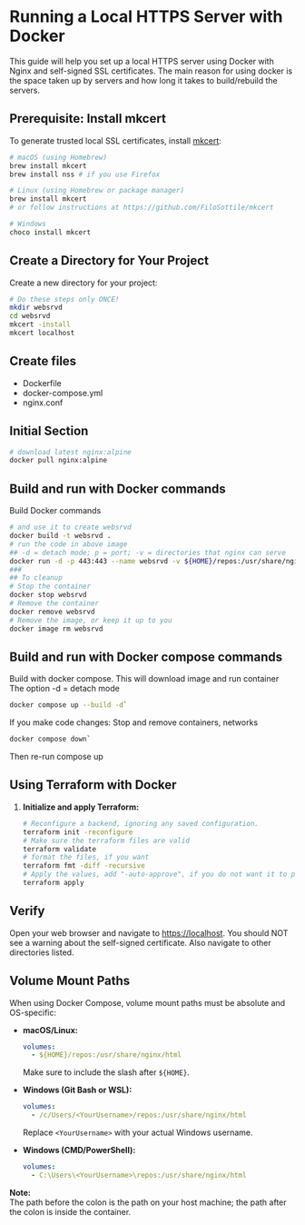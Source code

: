 # Running a Local HTTPS Server with Docker

This guide will help you set up a local HTTPS server using Docker with Nginx
and self-signed SSL certificates. The main reason for using docker is the space
taken up by servers and how long it takes to build/rebuild the servers.

## Prerequisite: Install mkcert

To generate trusted local SSL certificates, install [mkcert](https://github.com/FiloSottile/mkcert):

```sh
# macOS (using Homebrew)
brew install mkcert
brew install nss # if you use Firefox

# Linux (using Homebrew or package manager)
brew install mkcert
# or follow instructions at https://github.com/FiloSottile/mkcert

# Windows
choco install mkcert
```

## Create a Directory for Your Project

Create a new directory for your project:

```bash
# Do these steps only ONCE!
mkdir websrvd
cd websrvd
mkcert -install
mkcert localhost
```

## Create files

- Dockerfile
- docker-compose.yml
- nginx.conf

## Initial Section

```sh
# download latest nginx:alpine
docker pull nginx:alpine
```

## Build and run with Docker commands

Build Docker commands

```sh
# and use it to create websrvd
docker build -t websrvd .
# run the code in above image
## -d = detach mode; p = port; -v = directories that nginx can serve
docker run -d -p 443:443 --name websrvd -v ${HOME}/repos:/usr/share/nginx/html websrvd
###
## To cleanup
# Stop the container
docker stop websrvd
# Remove the container
docker remove websrvd
# Remove the image, or keep it up to you
docker image rm websrvd
```

## Build and run with Docker compose commands

Build with docker compose. This will download image and run container  
The option -d = detach mode

```sh
docker compose up --build -d`
```

If you make code changes: Stop and remove containers, networks

```sh
docker compose down`
```

Then re-run compose up  

## Using Terraform with Docker

1. **Initialize and apply Terraform:**

    ```sh
    # Reconfigure a backend, ignoring any saved configuration.
    terraform init -reconfigure
    # Make sure the terraform files are valid
    terraform validate
    # format the files, if you want
    terraform fmt -diff -recursive
    # Apply the values, add "-auto-approve", if you do not want it to prompt
    terraform apply
    ```

## Verify

Open your web browser and navigate to <https://localhost>. You should NOT see a warning about the self-signed certificate. Also navigate to other directories listed.

## Volume Mount Paths

When using Docker Compose, volume mount paths must be absolute and OS-specific:

- **macOS/Linux:**

    ```yaml
    volumes:
      - ${HOME}/repos:/usr/share/nginx/html
    ```

    Make sure to include the slash after `${HOME}`.

- **Windows (Git Bash or WSL):**

    ```yaml
    volumes:
      - /c/Users/<YourUsername>/repos:/usr/share/nginx/html
    ```

    Replace `<YourUsername>` with your actual Windows username.

- **Windows (CMD/PowerShell):**

    ```yaml
    volumes:
      - C:\Users\<YourUsername>\repos:/usr/share/nginx/html
    ```

**Note:**  
The path before the colon is the path on your host machine; the path after the colon is inside the container.
